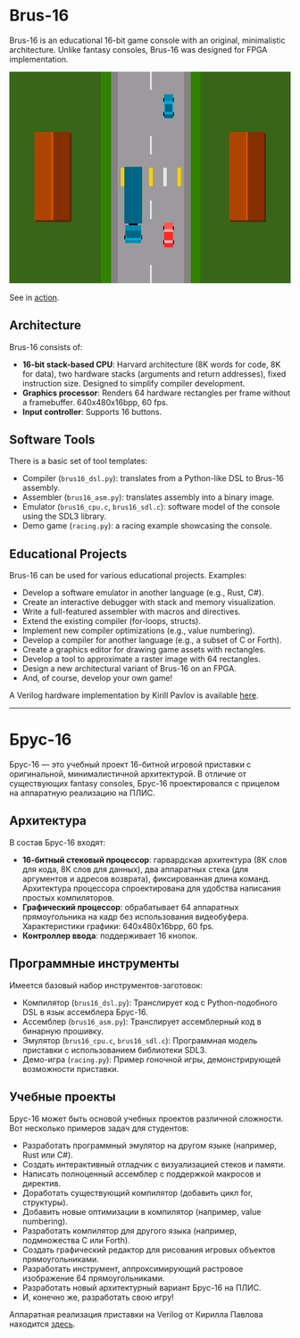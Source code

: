 # Brus-16

Brus-16 is an educational 16-bit game console with an original, minimalistic architecture.
Unlike fantasy consoles, Brus-16 was designed for FPGA implementation.

![](racing.png)

See in [action](https://true-grue.github.io/Brus-16-Demo/brus16.html).

## Architecture

Brus-16 consists of:

* **16-bit stack-based CPU**: Harvard architecture (8K words for code, 8K for data), two hardware stacks (arguments and return addresses), fixed instruction size. Designed to simplify compiler development.
* **Graphics processor**: Renders 64 hardware rectangles per frame without a framebuffer. 640x480x16bpp, 60 fps.
* **Input controller**: Supports 16 buttons.

## Software Tools

There is a basic set of tool templates:

* Compiler (`brus16_dsl.py`): translates from a Python-like DSL to Brus-16 assembly.
* Assembler (`brus16_asm.py`): translates assembly into a binary image.
* Emulator (`brus16_cpu.c`, `brus16_sdl.c`): software model of the console using the SDL3 library.
* Demo game (`racing.py`): a racing example showcasing the console.

## Educational Projects

Brus-16 can be used for various educational projects. Examples:

- Develop a software emulator in another language (e.g., Rust, C#).
- Create an interactive debugger with stack and memory visualization.
- Write a full-featured assembler with macros and directives.
- Extend the existing compiler (for-loops, structs).
- Implement new compiler optimizations (e.g., value numbering).
- Develop a compiler for another language (e.g., a subset of C or Forth).
- Create a graphics editor for drawing game assets with rectangles.
- Develop a tool to approximate a raster image with 64 rectangles.
- Design a new architectural variant of Brus-16 on an FPGA.
- And, of course, develop your own game!

A Verilog hardware implementation by Kirill Pavlov is available [here](https://github.com/Papr1ka/brus16).

---

# Брус-16

Брус-16 — это учебный проект 16-битной игровой приставки с оригинальной, минималистичной архитектурой.
В отличие от существующих fantasy consoles, Брус-16 проектировался с прицелом на аппаратную реализацию на ПЛИС.

## Архитектура

В состав Брус-16 входят:

* **16-битный стековый процессор**: гарвардская архитектура (8К слов для кода, 8К слов для данных), два аппаратных стека (для аргументов и адресов возврата), фиксированная длина команд. Архитектура процессора спроектирована для удобства написания простых компиляторов. 
* **Графический процессор**: обрабатывает 64 аппаратных прямоугольника на кадр без использования видеобуфера. Характеристики графики: 640x480x16bpp, 60 fps.
* **Контроллер ввода**: поддерживает 16 кнопок.

## Программные инструменты

Имеется базовый набор инструментов-заготовок:

* Компилятор (`brus16_dsl.py`): Транслирует код с Python-подобного DSL в язык ассемблера Брус-16.
* Ассемблер (`brus16_asm.py`): Транслирует ассемблерный код в бинарную прошивку.
* Эмулятор (`brus16_cpu.c`, `brus16_sdl.c`): Программная модель приставки с использованием библиотеки SDL3.
* Демо-игра (`racing.py`): Пример гоночной игры, демонстрирующей возможности приставки.

## Учебные проекты

Брус-16 может быть основой учебных проектов различной сложности. Вот несколько примеров задач для студентов:

* Разработать программный эмулятор на другом языке (например, Rust или C#).
* Создать интерактивный отладчик с визуализацией стеков и памяти.
* Написать полноценный ассемблер с поддержкой макросов и директив.
* Доработать существующий компилятор (добавить цикл for, структуры).
* Добавить новые оптимизации в компилятор (например, value numbering).
* Разработать компилятор для другого языка (например, подмножества C или Forth).
* Создать графический редактор для рисования игровых объектов прямоугольниками.
* Разработать инструмент, аппроксимирующий растровое изображение 64 прямоугольниками.
* Разработать новый архитектурный вариант Брус-16 на ПЛИС.
* И, конечно же, разработать свою игру!

Аппаратная реализация приставки на Verilog от Кирилла Павлова находится [здесь](https://github.com/Papr1ka/brus16).
